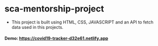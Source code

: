 # sca-mentorship-project
- This project is built using HTML, CSS, JAVASCRIPT and an API to fetch data used in this projects.

#### Demo: https://covid19-tracker-d32e61.netlify.app
